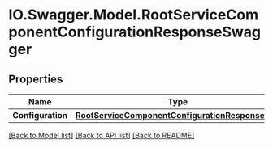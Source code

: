 # IO.Swagger.Model.RootServiceComponentConfigurationResponseSwagger
## Properties

Name | Type | Description | Notes
------------ | ------------- | ------------- | -------------
**Configuration** | [**RootServiceComponentConfigurationResponseInfo**](RootServiceComponentConfigurationResponseInfo.md) |  | [optional] 

[[Back to Model list]](../README.md#documentation-for-models) [[Back to API list]](../README.md#documentation-for-api-endpoints) [[Back to README]](../README.md)

